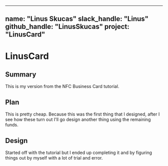 ---
 name: "Linus Skucas"
 slack_handle: "Linus"
 github_handle: "LinusSkucas"
 project: "LinusCard"
 ---

 # LinusCard
 ## Summary
 This is my version from the NFC Business Card tutorial.

 ## Plan
 This is pretty cheap. Because this was the first thing that I designed, after I see how these turn out I'll go design another thing using the remaining funds.

 ## Design
Started off with the tutorial but I ended up completing it and by figuring things out by myself with a lot of trial and error. 
